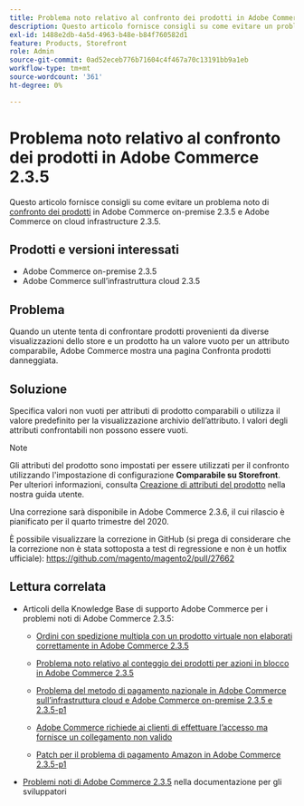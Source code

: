 ```yaml
---
title: Problema noto relativo al confronto dei prodotti in Adobe Commerce 2.3.5
description: Questo articolo fornisce consigli su come evitare un problema noto [di confronto dei prodotti](https://docs.magento.com/user-guide/marketing/product-compare.html) in Adobe Commerce on-premise 2.3.5 e Adobe Commerce on cloud infrastructure 2.3.5.
exl-id: 1488e2db-4a5d-4963-b48e-b84f760582d1
feature: Products, Storefront
role: Admin
source-git-commit: 0ad52eceb776b71604c4f467a70c13191bb9a1eb
workflow-type: tm+mt
source-wordcount: '361'
ht-degree: 0%

---
```


# Problema noto relativo al confronto dei prodotti in Adobe Commerce 2.3.5

Questo articolo fornisce consigli su come evitare un problema noto di [confronto dei prodotti](https://docs.magento.com/user-guide/marketing/product-compare.html) in Adobe Commerce on-premise 2.3.5 e Adobe Commerce on cloud infrastructure 2.3.5.

## Prodotti e versioni interessati

* Adobe Commerce on-premise 2.3.5
* Adobe Commerce sull’infrastruttura cloud 2.3.5

## Problema

Quando un utente tenta di confrontare prodotti provenienti da diverse visualizzazioni dello store e un prodotto ha un valore vuoto per un attributo comparabile, Adobe Commerce mostra una pagina Confronta prodotti danneggiata.

## Soluzione

Specifica valori non vuoti per attributi di prodotto comparabili o utilizza il valore predefinito per la visualizzazione archivio dell’attributo. I valori degli attributi confrontabili non possono essere vuoti.

>[!NOTE]
>
>Gli attributi del prodotto sono impostati per essere utilizzati per il confronto utilizzando l&#39;impostazione di configurazione **Comparabile su Storefront**. Per ulteriori informazioni, consulta [Creazione di attributi del prodotto](https://docs.magento.com/user-guide/stores/attribute-product-create.html#step-4-describe-the-storefront-properties) nella nostra guida utente.

Una correzione sarà disponibile in Adobe Commerce 2.3.6, il cui rilascio è pianificato per il quarto trimestre del 2020.

È possibile visualizzare la correzione in GitHub (si prega di considerare che la correzione non è stata sottoposta a test di regressione e non è un hotfix ufficiale): <https://github.com/magento/magento2/pull/27662>

## Lettura correlata

<ul><li>Articoli della Knowledge Base di supporto Adobe Commerce per i problemi noti di Adobe Commerce 2.3.5:<ul>
<li>
<p title="Ordini con spedizione multipla con un prodotto virtuale non elaborati correttamente in Adobe Commerce 2.3.5"><a href="/help/troubleshooting/miscellaneous/magento-2-3-5-known-issue-virtual-product-multi-ship-orders.md">Ordini con spedizione multipla con un prodotto virtuale non elaborati correttamente in Adobe Commerce 2.3.5</a></p>
</li>
<li><a href="/help/troubleshooting/miscellaneous/bulk-action-product-count-known-issue-in-magento-2-3-5.md">Problema noto relativo al conteggio dei prodotti per azioni in blocco in Adobe Commerce 2.3.5</a></li>
<li>
<p title="Problema del metodo di pagamento nazionale in Adobe Commerce sull’infrastruttura cloud e Adobe Commerce on-premise 2.3.5 e 2.3.5-p1"><a href="/help/troubleshooting/known-issues-patches-attached/magento-2-3-5-2-3-5-p1-patch-country-payment-issue.md">Problema del metodo di pagamento nazionale in Adobe Commerce sull’infrastruttura cloud e Adobe Commerce on-premise 2.3.5 e 2.3.5-p1</a></p>
</li>
<li>
<p title="Adobe Commerce richiede ai clienti di effettuare l’accesso ma fornisce un collegamento non valido"><a href="/help/troubleshooting/known-issues-patches-attached/magento-prompts-customers-log-in-invalid-link.md">Adobe Commerce richiede ai clienti di effettuare l’accesso ma fornisce un collegamento non valido</a></p>
</li>
<li>
<p title="Patch per il problema di pagamento Amazon in Adobe Commerce 2.3.5-p1"><a href="/help/troubleshooting/payments/patch-for-amazon-pay-checkout-issue-in-magento-2-3-5-p1.md">Patch per il problema di pagamento Amazon in Adobe Commerce 2.3.5-p1</a></p>
</li>
</ul>
</li><li><a href="https://devdocs.magento.com/guides/v2.3/release-notes/release-notes-2-3-5-commerce.html#known-issues">Problemi noti di Adobe Commerce 2.3.5</a> nella documentazione per gli sviluppatori</li></ul>
